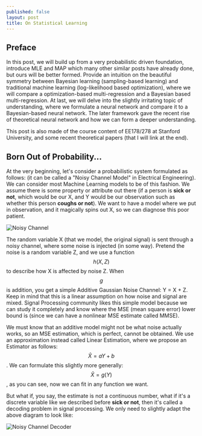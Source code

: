```yaml
---
published: false
layout: post
title: On Statistical Learning
---
```

## Preface

In this post, we will build up from a very probabilistic driven foundation, introduce MLE and MAP which many other similar posts have already done, but ours will be better formed. Provide an intuition on the beautiful symmetry between Bayesian learning (sampling-based learning) and traditional machine learning (log-likelihood based optimization), where we will compare a optimization-based multi-regression and a Bayesian based multi-regression. At last, we will delve into the slightly irritating topic of understanding, where we formulate a neural network and compare it to a Bayesian-based neural network. The later framework gave the recent rise of  theoretical neural network and how we can form a deeper understanding.



This post is also made of the course content of EE178/278 at Stanford University, and some recent theoretical papers (that I will link at the end).

## Born Out of Probability...

At the very beginning, let's consider a probabilistic system formulated as follows: (it can be called a "Noisy Channel Model" in Electrical Engineering). We can consider most Machine Learning models to be of this fashion. We assume there is some property or attribute out there (if a person is **sick or not**, which would be our X, and Y would be our observation such as whether this person **coughs or not**). We want to have a model where we put in observation, and it magically spins out X, so we can diagnose this poor patient.



![Noisy Channel](http://anie.me/images/noisy_channel.jpg)



The random variable X (that we model, the original signal) is sent through a noisy channel, where some noise is injected (in some way). Pretend the noise is a random variable Z, and we use a function $$h(X, Z)$$ to describe how X is affected by noise Z. When $$g$$ is addition, you get a simple Additive Gaussian Noise Channel: Y = X + Z. Keep in mind that this is a linear assumption on how noise and signal are mixed. Signal Processing community likes this simple model because we can study it completely and know where the MSE (mean square error) lower bound is (since we can have a nonlinear MSE estimate called MMSE).



We must know that an additive model might not be what noise actually works, so an MSE estimation, which is perfect, cannot be obtained. We use an approximation instead called Linear Estimation, where we propose an Estimator as follows: $$\hat{X} = aY + b$$. We can formulate this slightly more generally: $$\hat{X} = g(Y)$$, as you can see, now we can fit in any function we want.



But what if, you say, the estimate is not a continuous number, what if it's a discrete variable like we described before **sick or not**, then it's called a decoding problem in signal processing. We only need to slightly adapt the above diagram to look like:



![Noisy Channel Decoder](http://anie.me/images/noisy_channel_decoder.jpg)
